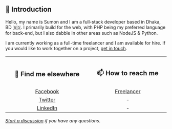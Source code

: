 ## 👋 Introduction

Hello, my name is Sumon and I am a full-stack developer based in Dhaka, BD 🇧🇩. I primarily build for the web, with PHP being my preferred language for back-end, but I also dabble in other areas such as NodeJS & Python.

I am currently working as a full-time freelancer and I am available for hire. If you would like to work together on a project, [get in touch](#--how-to-reach-me-).

<!-- <details>
<summary>My top languages</summary>

| Rank | Languages | Projects Completed |
|:-----:|-----------|----|
|     1| Javascript| |
|     2| Python    | |
|     3| SQL       | |

</details> -->

<!-- Share what you are focused on working on or learning at the moment. -->

<!-- ## 👨‍💻 Projects -->

<!-- List some of your projects here. -->

<!-- ## 📚 What I am currently learning -->

<!-- List some of your learning goals here. -->

<!-- ## 📈 My GitHub Usage Stats -->

<!-- <hr> -->

<!-- [![Sumon's GitHub stats](https://github-readme-stats.vercel.app/api?username=sumonst21&show_icons=true&theme=radical&count_private=true&hide_progress=true&langs_count=12&layout=compact&cache_seconds=86400)](#-my-github-stats)

[![Top Langs](https://github-readme-stats.vercel.app/api/top-langs/?username=sumonst21&layout=compact&theme=radical&count_private=true&hide_progress=true&langs_count=12&layout=compact&cache_seconds=86400)](#-my-github-stats) -->

<!-- | | |
| :-------------------------: | :-------------------------: |
| [![Sumon's GitHub stats](https://github-readme-stats.vercel.app/api?username=sumonst21&show_icons=true&theme=radical&count_private=true&hide_progress=true&langs_count=12&layout=compact&cache_seconds=86400)](#-my-github-stats) | [![Top Langs](https://github-readme-stats.vercel.app/api/top-langs/?username=sumonst21&layout=compact&theme=radical&count_private=true&hide_progress=true&langs_count=12&layout=compact&cache_seconds=86400)](#-my-github-stats) |

<hr>
 -->
<!-- ## 📝 Latest Blog Posts -->

<!-- List the latest posts from your blog. -->

<!-- BLOG-POST-LIST:START -->
<!-- BLOG-POST-LIST:END -->

<!-- Two Column Table -->

<!-- | 📚 What I am currently learning | 📝 Latest Blog Posts |
| :-----------------------------: | :------------------: |
|                                 |                      | -->


<!-- ## 🔭 Find Me Elsewhere

- <a rel="me" href="https://www.facebook.com/sumonst21/" target="_blank" title="Facebook">Facebook</a>
- <a rel="me" href="https://twitter.com/sumonst21" target="_blank" title="Twitter">Twitter</a>
- <a rel="me" href="https://www.linkedin.com/in/sumonst21/" target="_blank" title="LinkedIn">LinkedIn</a>
- <a rel="me" href="https://stackoverflow.com/users/5400737/sumonst21" target="_blank" title="Stack Overflow">Stack Overflow</a>
- <a rel="me" href="https://fosstodon.org/@sumonst21" target="_blank" title="Mastodon">Mastodon</a>

## 📫 How to Reach Me

- <a rel="me" href="https://www.freelancer.com/u/sumonst21" target="_blank" title="Hire me on Freelancer">Freelancer</a>
 -->
<!-- | 📫 How to reach me | 🔭 Find me elsewhere |
| :----------------: | :------------------: |
| <a rel="me" href="https://www.freelancer.com/u/sumonst21" target="_blank" title="Hire me on Freelancer">Freelancer</a> | <a rel="me" href="https://www.facebook.com/sumonst21/" target="_blank" title="Facebook">Facebook</a> |
| <a href="mailto:sumonst21@gmail.com" title="Say Hello">Email</a> | <a rel="me" href="https://twitter.com/sumonst21" target="_blank" title="Twitter">Twitter</a> |
| Skype: sumonst21 | <a rel="me" href="https://www.linkedin.com/in/sumonst21/" target="_blank" title="LinkedIn">LinkedIn</a> |
|  | <a rel="me" href="https://stackoverflow.com/users/5400737/sumonst21" target="_blank" title="Stack Overflow">Stack Overflow</a> |
|  | <a rel="me" href="https://fosstodon.org/@sumonst21" target="_blank" title="Mastodon">Mastodon</a> | -->

<table>
<tr>
<th align="center">
<img width="300" height="1">
<h2>
<small>
<!-- <a id="user-content--find-me-elsewhere" class="anchor" aria-hidden="true" href="#-find-me-elsewhere"><svg class="octicon octicon-link" viewBox="0 0 16 16" version="1.1" width="16" height="16" aria-hidden="true"><path d="m7.775 3.275 1.25-1.25a3.5 3.5 0 1 1 4.95 4.95l-2.5 2.5a3.5 3.5 0 0 1-4.95 0 .751.751 0 0 1 .018-1.042.751.751 0 0 1 1.042-.018 1.998 1.998 0 0 0 2.83 0l2.5-2.5a2.002 2.002 0 0 0-2.83-2.83l-1.25 1.25a.751.751 0 0 1-1.042-.018.751.751 0 0 1-.018-1.042Zm-4.69 9.64a1.998 1.998 0 0 0 2.83 0l1.25-1.25a.751.751 0 0 1 1.042.018.751.751 0 0 1 .018 1.042l-1.25 1.25a3.5 3.5 0 1 1-4.95-4.95l2.5-2.5a3.5 3.5 0 0 1 4.95 0 .751.751 0 0 1-.018 1.042.751.751 0 0 1-1.042.018 1.998 1.998 0 0 0-2.83 0l-2.5 2.5a1.998 1.998 0 0 0 0 2.83Z"></path></svg></a> -->
🔭 Find me elsewhere
</small>
 <img width="300" height="1">
</h2>
</th>
<th align="center">
<img width="300" height="1">
<h2> 
<small>
<!-- <a id="user-content--find-me-elsewhere" class="anchor" aria-hidden="true" href="#-find-me-elsewhere"><svg class="octicon octicon-link" viewBox="0 0 16 16" version="1.1" width="16" height="16" aria-hidden="true"><path d="m7.775 3.275 1.25-1.25a3.5 3.5 0 1 1 4.95 4.95l-2.5 2.5a3.5 3.5 0 0 1-4.95 0 .751.751 0 0 1 .018-1.042.751.751 0 0 1 1.042-.018 1.998 1.998 0 0 0 2.83 0l2.5-2.5a2.002 2.002 0 0 0-2.83-2.83l-1.25 1.25a.751.751 0 0 1-1.042-.018.751.751 0 0 1-.018-1.042Zm-4.69 9.64a1.998 1.998 0 0 0 2.83 0l1.25-1.25a.751.751 0 0 1 1.042.018.751.751 0 0 1 .018 1.042l-1.25 1.25a3.5 3.5 0 1 1-4.95-4.95l2.5-2.5a3.5 3.5 0 0 1 4.95 0 .751.751 0 0 1-.018 1.042.751.751 0 0 1-1.042.018 1.998 1.998 0 0 0-2.83 0l-2.5 2.5a1.998 1.998 0 0 0 0 2.83Z"></path></svg></a> -->
📫 How to reach me
</small>
 <img width="300" height="1">
</h2>
</th>
</tr>
<tr>
<td align="center">
  <a rel="me" href="https://www.facebook.com/sumonst21/" target="_blank" title="Facebook">Facebook</a>
</td>
<td align="center">
 <a rel="me" href="https://www.freelancer.com/u/sumonst21" target="_blank" title="Hire me on Freelancer">Freelancer</a>
</td>
</tr>
<tr>
<td align="center">
  <a rel="me" href="https://twitter.com/sumonst21" target="_blank" title="Twitter">Twitter</a>
</td>
<td align="center">
  -
</td>
</tr>
<tr>
<td align="center">
  <a rel="me" href="https://www.linkedin.com/in/sumonst21/" target="_blank" title="LinkedIn">LinkedIn</a>
</td>
<td align="center">
  -
</td>
</tr>
<!-- <tr>
<td align="center">
  -
</td>
<td align="center">
  <a rel="me" href="https://stackoverflow.com/users/5400737/sumonst21" target="_blank" title="Stack Overflow">Stack Overflow</a>
</td>
</tr>
<tr>
<td align="center">
  -
</td>
<td align="center">
  <a rel="me" href="https://fosstodon.org/@sumonst21" target="_blank" title="Mastodon">Mastodon</a>
</td>
</tr> -->
</table>

<!-- ## 📚 My Skills -->

<!-- List some of your skills here. -->

<!-- ## 🖥️ My Workstation - v2018

- **OS**: Windows 11 Pro & Ubuntu 22.04 LTS
- **CPU**: Intel Core i7-8700K
- **GPU**: NVIDIA GeForce GTX 1050 Ti
- **RAM**: 16GB DDR4 3000MHz
- **Monitor**: 2 x 22" 1920x1080 (60Hz) -->

*[Start a discussion](https://github.com/sumonst21/sumonst21/discussions/new) if you have any questions.*
